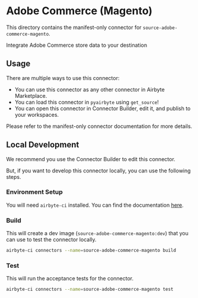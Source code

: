 # Adobe Commerce (Magento)
This directory contains the manifest-only connector for `source-adobe-commerce-magento`.

Integrate Adobe Commerce store data to your destination

## Usage
There are multiple ways to use this connector:
- You can use this connector as any other connector in Airbyte Marketplace.
- You can load this connector in `pyairbyte` using `get_source`!
- You can open this connector in Connector Builder, edit it, and publish to your workspaces.

Please refer to the manifest-only connector documentation for more details.

## Local Development
We recommend you use the Connector Builder to edit this connector.

But, if you want to develop this connector locally, you can use the following steps.

### Environment Setup
You will need `airbyte-ci` installed. You can find the documentation [here](airbyte-ci).

### Build
This will create a dev image (`source-adobe-commerce-magento:dev`) that you can use to test the connector locally.
```bash
airbyte-ci connectors --name=source-adobe-commerce-magento build
```

### Test
This will run the acceptance tests for the connector.
```bash
airbyte-ci connectors --name=source-adobe-commerce-magento test
```

